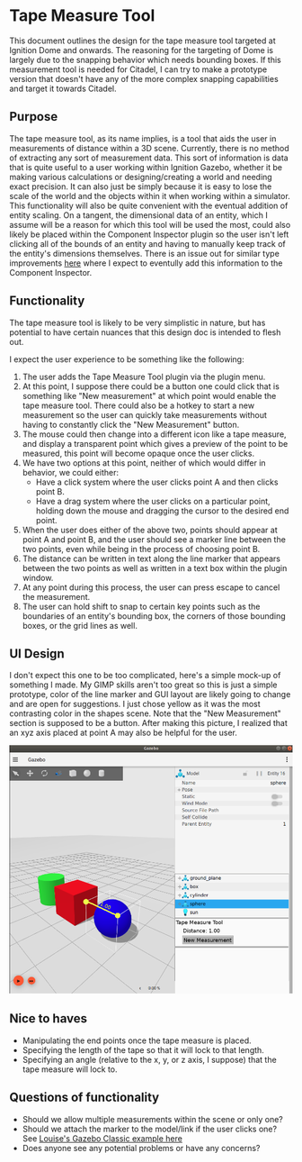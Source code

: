 # Tape Measure Tool

This document outlines the design for the tape measure tool targeted at
Ignition Dome and onwards.  The reasoning for the targeting of Dome is largely
due to the snapping behavior which needs bounding boxes.  If this measurement
tool is needed for Citadel, I can try to make a prototype version that doesn't
have any of the more complex snapping capabilities and target it towards
Citadel.

## Purpose

The tape measure tool, as its name implies, is a tool that aids the user in
measurements of distance within a 3D scene. Currently, there is no method
of extracting any sort of measurement data.  This sort of information is data
that is quite useful to a user working within Ignition Gazebo, whether it be
making various calculations or designing/creating a world and needing exact
precision.  It can also just be simply because it is easy to lose the scale of
the world and the objects within it when working within a simulator. This
functionality will also be quite convenient with the eventual addition of
entity scaling.  On a tangent, the dimensional data of an entity, which I
assume will be a reason for which this tool will be used the most, could also
likely be placed within the Component Inspector plugin so the user isn't left
clicking all of the bounds of an entity and having to manually keep track of
the entity's dimensions themselves. There is an issue out for similar type
improvements [here](https://github.com/ignitionrobotics/ign-gazebo/issues/158)
where I expect to eventully add this information to the Component Inspector.


## Functionality

The tape measure tool is likely to be very simplistic in nature, but has
potential to have certain nuances that this design doc is intended to flesh
out.

I expect the user experience to be something like the following:
 1. The user adds the Tape Measure Tool plugin via the plugin menu.
 2. At this point, I suppose there could be a button one could click
    that is something like "New measurement" at which point would enable
    the tape measure tool.  There could also be a hotkey to start a new
    measurement so the user can quickly take measurements without having
    to constantly click the "New Measurement" button.
 3. The mouse could then change into a different icon like a tape
    measure, and display a transparent point which gives a preview of the
    point to be measured, this point will become opaque once the user clicks.
 4. We have two options at this point, neither of which would differ
    in behavior, we could either:
    * Have a click system where the user clicks point A and then clicks
      point B.
    * Have a drag system where the user clicks on a particular point, holding
      down the mouse and dragging the cursor to the desired end point.
 5. When the user does either of the above two, points should appear at point
    A and point B, and the user should see a marker line between the two
    points, even while being in the process of choosing point B.
 6. The distance can be written in text along the line marker that appears
    between the two points as well as written in a text box within the plugin
    window.
 7. At any point during this process, the user can press escape to cancel the
    measurement.
 8. The user can hold shift to snap to certain key points such as the
    boundaries of an entity's bounding box, the corners of those bounding
    boxes, or the grid lines as well.

## UI Design

I don't expect this one to be too complicated, here's a simple mock-up of
something I made.  My GIMP skills aren't too great so this is just a simple
prototype, color of the line marker and GUI layout are likely going to change
and are open for suggestions.  I just chose yellow as it was the most
contrasting color in the shapes scene.  Note that the "New Measurement"
section is supposed to be a button.  After making this picture, I realized
that an xyz axis placed at point A may also be helpful for the user.

![Tape measure UI](images/tape_ui.png)

## Nice to haves

 * Manipulating the end points once the tape measure is placed.
 * Specifying the length of the tape so that it will lock to that length.
 * Specifying an angle (relative to the x, y, or z axis, I suppose) that the
   tape measure will lock to.

## Questions of functionality

 * Should we allow multiple measurements within the scene or only one?
 * Should we attach the marker to the model/link if the user clicks one?
   See [Louise's Gazebo Classic example here](https://www.youtube.com/watch?v=XjszkNSthok&feature=youtu.be)
 * Does anyone see any potential problems or have any concerns?
